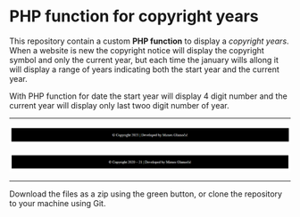 # PHP function for copyright years
This repository contain a custom **PHP function** to display a *copyright years*. When a website is new the copyright notice will display the copyright symbol and only the current year, but each time the january wills allong it will display a range of years indicating both the start year and the current year.

With PHP function for date the start year will display 4 digit number and the current year will display only last twoo digit number of year.

---
![PREVIEW](copyright_1Year.png "Footer with PHP function for display only the current year")

![PREVIEW](copyright_2Years.png "Footer with PHP function for display a range of years")

---
Download the files as a zip using the green button, or clone the repository to your machine using Git.

